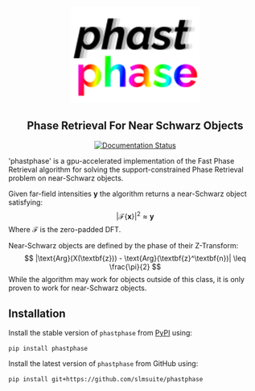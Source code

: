 <p align="center">
<picture>
<source media="(prefers-color-scheme: dark)" srcset="https://raw.githubusercontent.com/slmsuite/phastphase/main/docs/source/static/phastphase-dark.svg">
<img alt="slmsuite" src="https://raw.githubusercontent.com/slmsuite/phastphase/main/docs/source/static/phastphase.svg" width="256">
</picture>
</p>

<h2 align="center">Phase Retrieval For Near Schwarz Objects</h2>

<p align="center">
<a href="https://phastphase.readthedocs.io/en/latest"><img alt="Documentation Status" src="https://readthedocs.org/projects/phastphase/badge/?version=latest"></a>
</p>
'phastphase' is a gpu-accelerated implementation of the Fast Phase Retrieval algorithm for solving the support-constrained Phase Retrieval problem on near-Schwarz objects. 

Given far-field intensities $\textbf{y}$ the algorithm returns a near-Schwarz object satisfying:
$$|\mathcal{F}\{\textbf{x}\}|^2 \approx \textbf{y}$$
Where $\mathcal{F}$ is the zero-padded DFT.

Near-Schwarz objects are defined by the phase of their Z-Transform:
    $$ |\text{Arg}(X(\textbf{z})) - \text{Arg}(\textbf{z}^\textbf{n})| \leq \frac{\pi}{2} $$
While the algorithm may work for objects outside of this class, it is only proven to work for near-Schwarz objects. 
## Installation

Install the stable version of `phastphase` from [PyPI](https://pypi.org/project/phastphase/) using:

```console
pip install phastphase
```

Install the latest version of `phastphase` from GitHub using:

```console
pip install git+https://github.com/slmsuite/phastphase
```